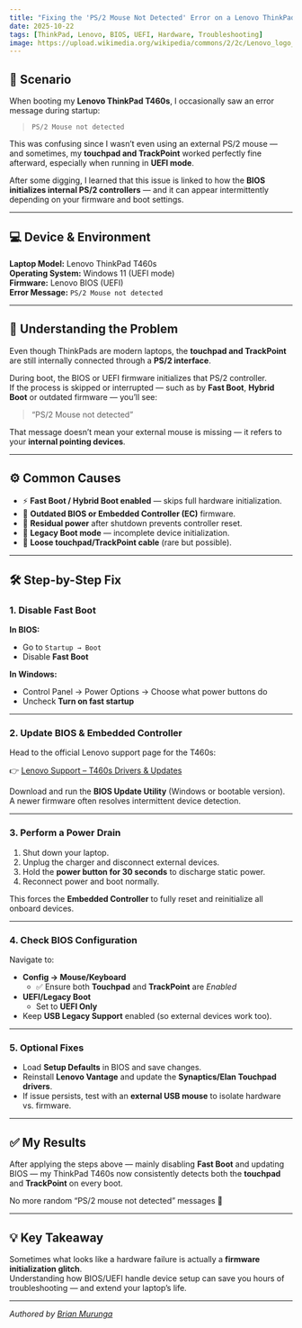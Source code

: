 ```yaml
---
title: "Fixing the 'PS/2 Mouse Not Detected' Error on a Lenovo ThinkPad T460s"
date: 2025-10-22
tags: [ThinkPad, Lenovo, BIOS, UEFI, Hardware, Troubleshooting]
image: https://upload.wikimedia.org/wikipedia/commons/2/2c/Lenovo_logo_2015.svg
---
```


## 🎯 Scenario

When booting my **Lenovo ThinkPad T460s**, I occasionally saw an error message during startup:

> `PS/2 Mouse not detected`

This was confusing since I wasn’t even using an external PS/2 mouse — and sometimes, my **touchpad and TrackPoint** worked perfectly fine afterward, especially when running in **UEFI mode**.  

After some digging, I learned that this issue is linked to how the **BIOS initializes internal PS/2 controllers** — and it can appear intermittently depending on your firmware and boot settings.

---

## 💻 Device & Environment

**Laptop Model:** Lenovo ThinkPad T460s  
**Operating System:** Windows 11 (UEFI mode)  
**Firmware:** Lenovo BIOS (UEFI)  
**Error Message:** `PS/2 Mouse not detected`

---

## 🧠 Understanding the Problem

Even though ThinkPads are modern laptops, the **touchpad and TrackPoint** are still internally connected through a **PS/2 interface**.  

During boot, the BIOS or UEFI firmware initializes that PS/2 controller.  
If the process is skipped or interrupted — such as by **Fast Boot**, **Hybrid Boot** or outdated firmware — you’ll see:

> “PS/2 Mouse not detected”

That message doesn’t mean your external mouse is missing — it refers to your **internal pointing devices**.

---

## ⚙️ Common Causes

- ⚡ **Fast Boot / Hybrid Boot enabled** — skips full hardware initialization.  
- 🧩 **Outdated BIOS or Embedded Controller (EC)** firmware.  
- 🔋 **Residual power** after shutdown prevents controller reset.  
- 🔄 **Legacy Boot mode** — incomplete device initialization.  
- 🔌 **Loose touchpad/TrackPoint cable** (rare but possible).

---

## 🛠️ Step-by-Step Fix

### 1. Disable Fast Boot

**In BIOS:**
- Go to `Startup → Boot`
- Disable **Fast Boot**

**In Windows:**
- Control Panel → Power Options → Choose what power buttons do  
- Uncheck **Turn on fast startup**

---

### 2. Update BIOS & Embedded Controller

Head to the official Lenovo support page for the T460s:

👉 [Lenovo Support – T460s Drivers & Updates](https://support.lenovo.com/us/en/products/laptops-and-netbooks/thinkpad-t-series-laptops/thinkpad-t460s/downloads)

Download and run the **BIOS Update Utility** (Windows or bootable version).  
A newer firmware often resolves intermittent device detection.

---

### 3. Perform a Power Drain

1. Shut down your laptop.  
2. Unplug the charger and disconnect external devices.  
3. Hold the **power button for 30 seconds** to discharge static power.  
4. Reconnect power and boot normally.

This forces the **Embedded Controller** to fully reset and reinitialize all onboard devices.

---

### 4. Check BIOS Configuration

Navigate to:
- **Config → Mouse/Keyboard**
  - ✅ Ensure both **Touchpad** and **TrackPoint** are *Enabled*
- **UEFI/Legacy Boot**
  - Set to **UEFI Only**
- Keep **USB Legacy Support** enabled (so external devices work too).

---

### 5. Optional Fixes

- Load **Setup Defaults** in BIOS and save changes.  
- Reinstall **Lenovo Vantage** and update the **Synaptics/Elan Touchpad drivers**.  
- If issue persists, test with an **external USB mouse** to isolate hardware vs. firmware.

---

## ✅ My Results

After applying the steps above — mainly disabling **Fast Boot** and updating BIOS — my ThinkPad T460s now consistently detects both the **touchpad** and **TrackPoint** on every boot.

No more random “PS/2 mouse not detected” messages 🎉

---

## 💡 Key Takeaway

Sometimes what looks like a hardware failure is actually a **firmware initialization glitch**.  
Understanding how BIOS/UEFI handle device setup can save you hours of troubleshooting — and extend your laptop’s life.

---

*Authored by [Brian Murunga](https://brianmurunga.github.io)*
